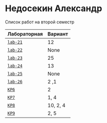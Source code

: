 # Недосекин Александр
<summary>Список работ на второй семестр</summary>


| **Лабораторная**                                                              | **Вариант**                       |
|-------------------------------------------------------------------------------|-----------------------------------|
| [`lab-21`](https://github.com/Maxsmile123/MAI_109B_22/tree/main/Nedosekin/lab21) | 12                               |
| [`lab-22`](https://github.com/Maxsmile123/MAI_109B_22/tree/main/Nedosekin/lab22) | None   |
| [`lab-23`](https://github.com/Maxsmile123/MAI_109B_22/tree/main/Nedosekin/lab23) | 25                   |
| [`lab-24`](https://github.com/Maxsmile123/MAI_109B_22/tree/main/Nedosekin/lab24) | 13                |
| [`lab-25`](https://github.com/Maxsmile123/MAI_109B_22/tree/main/Nedosekin/lab25) | None                 |
| [`lab-26`](https://github.com/Maxsmile123/MAI_109B_22/tree/main/Nedosekin/lab26) | 2 ,1 |
| [`KP6`](https://github.com/Maxsmile123/MAI_109B_22/tree/main/Nedosekin/KP6)      | 2                  |
| [`KP7`](https://github.com/Maxsmile123/MAI_109B_22/tree/main/Nedosekin/KP7)      | 1, 4                  |
| [`KP8`](https://github.com/Maxsmile123/MAI_109B_22/tree/main/Nedosekin/KP8)      | 10, 2, 4                 |
| [`KP9`](https://github.com/Maxsmile123/MAI_109B_22/tree/main/Nedosekin/KP9)      | 2, 5                  |
